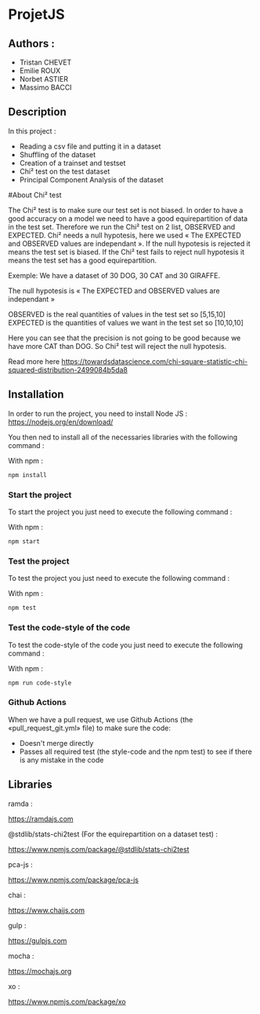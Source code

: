 # ProjetJS

## Authors : 
  - Tristan CHEVET
  - Emilie ROUX
  - Norbet ASTIER
  - Massimo BACCI

## Description

In this project :
  - Reading a csv file and putting it in a dataset
  - Shuffling of the dataset
  - Creation of a trainset and testset
  - Chi² test on the test dataset
  - Principal Component Analysis of the dataset

#About Chi² test

The Chi² test is to make sure our test set is not biased.
In order to have a good accuracy on a model we need to have a good equirepartition of data in the test set.
Therefore we run the Chi² test on 2 list, OBSERVED and EXPECTED.
Chi² needs a null hypotesis, here we used « The EXPECTED and OBSERVED values are independant ».
If the null hypotesis is rejected it means the test set is biased.
If the Chi² test fails to reject null hypotesis it means the test set has a good equirepartition.

Exemple:
We have a dataset of 30 DOG, 30 CAT and 30 GIRAFFE.

The null hypotesis is « The EXPECTED and OBSERVED values are independant »

OBSERVED is the real quantities of values in the test set so [5,15,10]
EXPECTED is the quantities of values we want in the test set so [10,10,10]

Here you can see that the precision is not going to be good because we have more CAT than DOG.
So Chi² test will reject the null hypotesis.

Read more here https://towardsdatascience.com/chi-square-statistic-chi-squared-distribution-2499084b5da8
 

## Installation

In order to run the project, you need to install Node JS : <https://nodejs.org/en/download/>

You then ned to install all of the necessaries libraries with the following command :

With npm :

```node
npm install
```

### Start the project

To start the project you just need to execute the following command :

With npm :

```node
npm start
```

### Test the project

To test the project you just need to execute the following command :

With npm :

```node
npm test
```

### Test the code-style of the code

To test the code-style of the code you just need to execute the following command :

With npm :

```node
npm run code-style
```

### Github Actions

When we have a pull request, we use Github Actions (the «pull_request_git.yml» file) to make sure the code:
  - Doesn't merge directly
  - Passes all required test (the style-code and the npm test) to see if there is any mistake in the code

## Libraries

ramda :

<https://ramdajs.com>

@stdlib/stats-chi2test (For the equirepartition on a dataset test) :

<https://www.npmjs.com/package/@stdlib/stats-chi2test>

pca-js :

<https://www.npmjs.com/package/pca-js>

chai :

<https://www.chaijs.com>

gulp :

<https://gulpjs.com>

mocha :

<https://mochajs.org>

xo :

<https://www.npmjs.com/package/xo>
